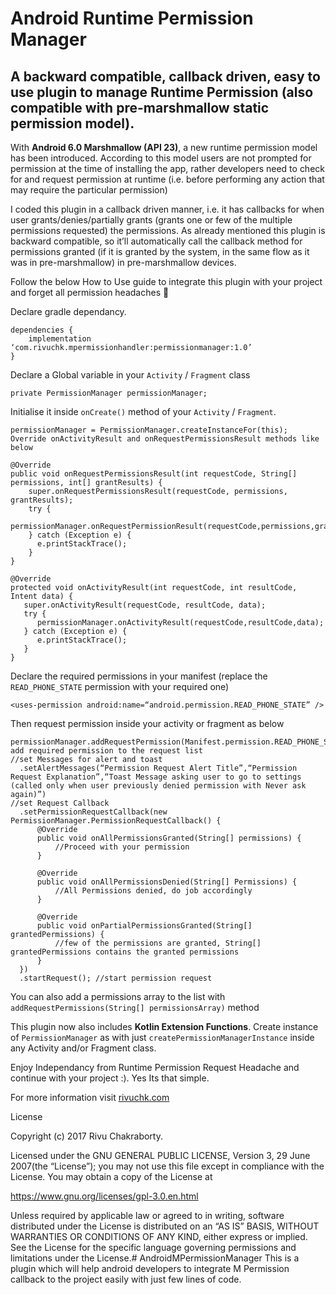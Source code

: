 # Android Runtime Permission Manager

## A backward compatible, callback driven, easy to use plugin to manage Runtime Permission (also compatible with pre-marshmallow static permission model).

With **Android 6.0 Marshmallow (API 23)**, a new runtime permission model has been introduced. According to this model users are not prompted for permission at the time of installing the app, rather developers need to check for and request permission at runtime (i.e. before performing any action that may require the particular permission)

I coded this plugin in a callback driven manner, i.e. it has callbacks for when user grants/denies/partially grants (grants one or few of the multiple permissions requested) the permissions. As already mentioned this plugin is backward compatible, so it’ll automatically call the callback method for permissions granted (if it is granted by the system, in the same flow as it was in pre-marshmallow) in pre-marshmallow devices.

Follow the below How to Use guide to integrate this plugin with your project and forget all permission headaches 🙂

Declare gradle dependancy.


    dependencies {
        implementation ‘com.rivuchk.mpermissionhandler:permissionmanager:1.0’
    }


Declare a Global variable in your `Activity` / `Fragment` class

    private PermissionManager permissionManager;
	
Initialise it inside `onCreate()` method of your `Activity` / `Fragment`.

    permissionManager = PermissionManager.createInstanceFor(this);
    Override onActivityResult and onRequestPermissionsResult methods like below

    @Override
    public void onRequestPermissionsResult(int requestCode, String[] permissions, int[] grantResults) {
        super.onRequestPermissionsResult(requestCode, permissions, grantResults);
        try {
          permissionManager.onRequestPermissionResult(requestCode,permissions,grantResults);
        } catch (Exception e) {
          e.printStackTrace();
        }
    }

    @Override
    protected void onActivityResult(int requestCode, int resultCode, Intent data) {
       super.onActivityResult(requestCode, resultCode, data);
       try {
          permissionManager.onActivityResult(requestCode,resultCode,data);
       } catch (Exception e) {
          e.printStackTrace();
       }
    }
    
Declare the required permissions in your manifest (replace the `READ_PHONE_STATE` permission with your required one)

    <uses-permission android:name=“android.permission.READ_PHONE_STATE” />

Then request permission inside your activity or fragment as below

    permissionManager.addRequestPermission(Manifest.permission.READ_PHONE_STATE)// add required permission to the request list
    //set Messages for alert and toast
      .setAlertMessages(“Permission Request Alert Title”,“Permission Request Explanation”,“Toast Message asking user to go to settings (called only when user previously denied permission with Never ask again)”)
    //set Request Callback
      .setPermissionRequestCallback(new PermissionManager.PermissionRequestCallback() {
          @Override
          public void onAllPermissionsGranted(String[] permissions) {
              //Proceed with your permission
          }

          @Override
          public void onAllPermissionsDenied(String[] Permissions) {
              //All Permissions denied, do job accordingly
          }

          @Override
          public void onPartialPermissionsGranted(String[] grantedPermissions) {
              //few of the permissions are granted, String[] grantedPermissions contains the granted permissions
          }
      })
      .startRequest(); //start permission request

You can also add a permissions array to the list with `addRequestPermissions(String[] permissionsArray)` method

This plugin now also includes **Kotlin Extension Functions**. Create instance of `PermissionManager` as with just `createPermissionManagerInstance` inside any Activity and/or Fragment class.

Enjoy Independancy from Runtime Permission Request Headache and continue with your project :). Yes Its that simple.

For more information visit [rivuchk.com](http://www.rivuchk.com)

License

Copyright (c) 2017 Rivu Chakraborty.

Licensed under the GNU GENERAL PUBLIC LICENSE, Version 3, 29 June 2007(the “License”);
you may not use this file except in compliance with the License.
You may obtain a copy of the License at

  https://www.gnu.org/licenses/gpl-3.0.en.html

Unless required by applicable law or agreed to in writing, software
distributed under the License is distributed on an “AS IS” BASIS,
WITHOUT WARRANTIES OR CONDITIONS OF ANY KIND, either express or implied.
See the License for the specific language governing permissions and
limitations under the License.# AndroidMPermissionManager
This is a plugin which will help android developers to integrate M Permission callback to the project easily with just few lines of code.
